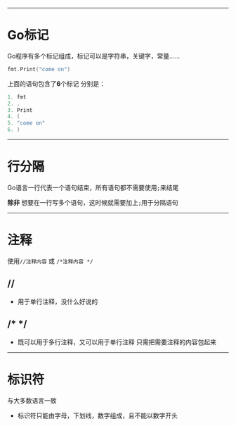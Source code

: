 ***
# Go标记
Go程序有多个标记组成，标记可以是字符串，关键字，常量......
```go
fmt.Print("come on")
```
上面的语句包含了**6**个标记
分别是：
```go
1. fmt
2. .
3. Print
4. (
5. "come on"
6. )
```
***
# 行分隔
Go语言一行代表一个语句结束，所有语句都不需要使用`;`来结尾

**除非**
想要在一行写多个语句，这时候就需要加上`;`用于分隔语句
***
# 注释
使用`//注释内容` 或 `/*注释内容 */`
## //
* 用于单行注释，没什么好说的

## /* */
* 既可以用于多行注释，又可以用于单行注释
只需把需要注释的内容包起来
***
# 标识符
与大多数语言一致
* 标识符只能由字母，下划线，数字组成，且不能以数字开头